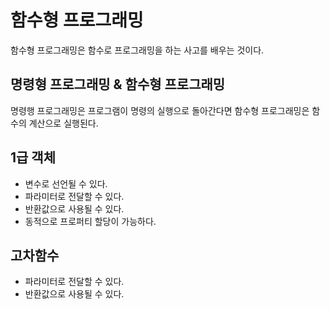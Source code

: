 # 함수형 프로그래밍

함수형 프로그래밍은 함수로 프로그래밍을 하는 사고를 배우는 것이다.

## 명령형 프로그래밍 & 함수형 프로그래밍

명령행 프로그래밍은 프로그램이 명령의 실행으로 돌아간다면 함수형 프로그래밍은 함수의 계산으로 실행된다.

## 1급 객체

* 변수로 선언될 수 있다.
* 파라미터로 전달할 수 있다.
* 반환값으로 사용될 수 있다.
* 동적으로 프로퍼티 할당이 가능하다.

## 고차함수

* 파라미터로 전달할 수 있다.
* 반환값으로 사용될 수 있다.
